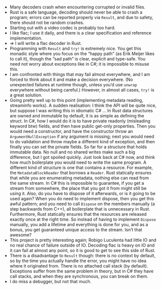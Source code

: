 - Many decoders crash when encountering corrupted or invalid files.
- Rust is a safe language, decoding should never be able to crash a program;
  errors can be reported properly via `Result`, and due to safety, there should
  not be random crashes.
- Starting out with a video codec is probably too hard.
- I like flac; I use it daily, and there is a clear specification and reference
  implementation.
- => I will write a flac decoder in Rust.
- Programming with `Result` and `try!` is extremely nice. You get this monadic
  style where you focus on the “happy path” (as Erik Meijer likes to call it),
  though the “sad path” is clear, explicit and type-safe. You need not worry
  about exceptions like in C#; it is impossible to misuse this.
- I am confronted with things that may fail almost everywhere, and I am forced
  to think about it and make a decision everywhere. (No unexpected failures at
  runtime though, unless you’d use `unwrap` everywhere without being careful.)
  However, in almost all cases, `try!` is a great solution.
- Going pretty well up to this point (implementing metadata reading, streaminfo
  works). A sudden realisation: I think the API will be quite nice, but suppose
  I was writing this in idiomatic C# … In Rust data structures are owned and
  immutable by default, it is as simple as defining the struct. In C#, how I
  would do it is to have private readonly (misleading keyword btw) fields, and
  then have public get-only properties. Then you would need a constructor, and
  have the constructor throw an `ArgumentNullException` if any argument is
  missing; next you would need to do validation and throw maybe a different
  kind of exception, and then finally you can set the private fields. So far
  for a structure that holds immutable data. No null and no shared writes make
  such a big difference, but I got spoiled quickly. Just look back at C# now,
  and think how much boilerplate you would need to write the same program.
      A different kind of structure is one that contains a resource. For
  example, the `MetadataBlockReader` that borrows a `Reader`. Rust statically
  ensures that while you are enumerating metadata, nothing else can read from
  the same stream. In C# this is impossible to guarantee, if you get a stream
  from somewhere, the place that you got it from might still be using it. Also,
  do you have to dispose of it afterwards, or is it going to be used again?
  When you do need to implement dispose, then you get this awful pattern; and
  you need to call `Dispose` on the members manually (a step backwards from
  C++), all boilerplate that is unnecessary in Rust. Furthermore, Rust
  statically ensures that the resources are released exactly once at the right
  time. So instead of having to implement `Dispose` manually, you add a
  lifetime and everything is done for you, and as a bonus, you get guaranteed
  unique access to the stream. Isn’t that awesome?
- This project is pretty interesting again; Robigo Luculenta had little IO and
  no real chance of failure outside of IO. Decoding flac is heavy on IO and it
  can fail at almost any point, so it is good to get to see this side of Rust.
- There is a disadvantage to `Result` though: there is no context by default,
  so by the time you actually handle the error, you might have no idea where
  it originated from. There is no attached call stack (by default). Exceptions
  suffer from the same problem in theory, but in C# they have call stacks, and
  when they are synchronous, you can break on them.
- I do miss a debugger, but not that much.

